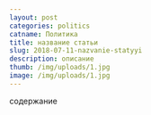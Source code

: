 ```yaml
---
layout: post
categories: politics
catname: Политика
title: название статьи
slug: 2018-07-11-nazvanie-statyyi
description: описание
thumb: /img/uploads/1.jpg
image: /img/uploads/1.jpg
---
```

содержание

